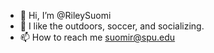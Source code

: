 - 👋 Hi, I’m @RileySuomi
- 👀 I like the outdoors, soccer, and socializing.
- 📫 How to reach me suomir@spu.edu

<div align = "center">
<imghttps://github-readme-stats.vercel.app/api/top-langs/?username=RileySuomi&layout=compact&exclude_repo=A1-SQL-Queries-Generator>
</div>

